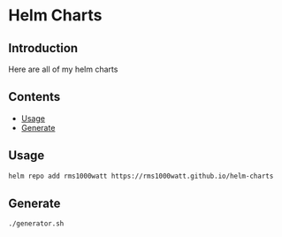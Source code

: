 # Helm Charts

## Introduction

Here are all of my helm charts

## Contents

- [Usage](#usage)
- [Generate](#generate)

## Usage

```bash
helm repo add rms1000watt https://rms1000watt.github.io/helm-charts
```


## Generate

```bash
./generator.sh
```